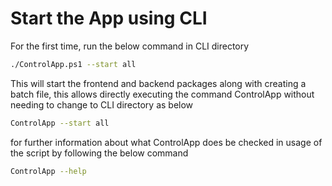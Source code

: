 # Start the App using CLI
For the first time, run the below command in CLI directory

```bash
./ControlApp.ps1 --start all
```

This will start the frontend and backend packages along with creating a batch file, this allows directly executing the
command ControlApp without needing to change to CLI directory as below

```bash
ControlApp --start all
```

for further information about what ControlApp does be checked in usage of the script by following the below command

```bash
ControlApp --help
```